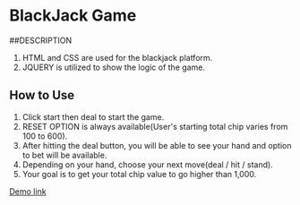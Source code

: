 # BlackJack Game

##DESCRIPTION
1. HTML and CSS are used for the blackjack platform.
2. JQUERY is utilized to show the logic of the game.

## How to Use
1. Click start then deal to start the game. 
2. RESET OPTION is always available(User's starting total chip varies from 100 to 600).
3. After hitting the deal button, you will be able to see your hand and option to bet will be available. 
4. Depending on your hand, choose your next move(deal / hit / stand).
5. Your goal is to get your total chip value to go higher than 1,000.

[Demo link](https://digitalcrafts.com)